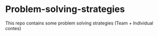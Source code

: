# Problem-solving-strategies
This repo contains some problem solving strategies (Team + Individual contes)
